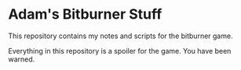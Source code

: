 # Adam's Bitburner Stuff

This repository contains my notes and scripts for the bitburner game. 

Everything in this repository is a spoiler for the game. You have been warned. 
